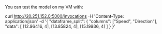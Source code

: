 You can test the model on my VM with: 

curl http://20.251.152.0:5000/invocations -H 'Content-Type: application/json' -d '{
  "dataframe_split": {
    "columns": ["Speed", "Direction"],
    "data": [
      [12.96416, 4],
      [13.85824, 4],
      [15.19936, 4]
    ]
  }
}'
